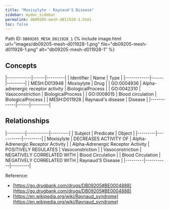 ```yaml
---
title: "Moxisylyte - Raynaud'S Disease"
sidebar: mydoc_sidebar
permalink: db09205-mesh-d011928-1.html
toc: false 
---
```



Path ID: `DB09205_MESH_D011928_1`
{% include image.html url="images/db09205-mesh-d011928-1.png" file="db09205-mesh-d011928-1.png" alt="db09205-mesh-d011928-1" %}

## Concepts

|------------|------|---------|
| Identifier | Name | Type    |
|------------|------|---------|
| MESH:D013948 | Moxisylyte | Drug |
| GO:0004936 | Alpha-adrenergic receptor activity | BiologicalProcess |
| GO:0042310 | Vasoconstriction | BiologicalProcess |
| GO:0008015 | Blood circulation | BiologicalProcess |
| MESH:D011928 | Raynaud's disease | Disease |
|------------|------|---------|

## Relationships

|---------|-----------|---------|
| Subject | Predicate | Object  |
|---------|-----------|---------|
| Moxisylyte | DECREASES ACTIVITY OF | Alpha-Adrenergic Receptor Activity |
| Alpha-Adrenergic Receptor Activity | POSITIVELY REGULATES | Vasoconstriction |
| Vasoconstriction | NEGATIVELY CORRELATED WITH | Blood Circulation |
| Blood Circulation | NEGATIVELY CORRELATED WITH | Raynaud'S Disease |
|---------|-----------|---------|

Reference: 
  - [https://go.drugbank.com/drugs/DB09205#BE0004888](https://go.drugbank.com/drugs/DB09205#BE0004888)
  - [https://en.wikipedia.org/wiki/Raynaud_syndrome](https://en.wikipedia.org/wiki/Raynaud_syndrome)
